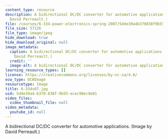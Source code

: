 ```yaml
---
content_type: resource
description: A bidirectional DC/DC converter for automotive applications. (Image by
  David Perreault.)
file: /courses/6-334-power-electronics-spring-2007/5d4e39a4b370838f9b55ecec98ec9e81_6-334s07.jpg
file_size: 57126
file_type: image/jpeg
hide_download: true
hide_download_original: null
image_metadata:
  caption: A bidirectional DC/DC converter for automotive applications. (Image by
    David Perreault.)
  credit: ''
  image-alt: A bidirectional DC/DC converter for automotive applications.
learning_resource_types: []
license: https://creativecommons.org/licenses/by-nc-sa/4.0/
ocw_type: OCWImage
resourcetype: Image
title: 6-334s07.jpg
uid: 5d4e39a4-b370-838f-9b55-ecec98ec9e81
video_files:
  video_thumbnail_file: null
video_metadata:
  youtube_id: null
---
```

A bidirectional DC/DC converter for automotive applications. (Image by David Perreault.)